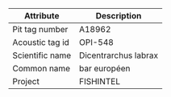 | Attribute  | Description |
| ------------- | ------------- |
| Pit tag number | A18962 |
| Acoustic tag id | OPI-548 |
| Scientific name | Dicentrarchus labrax |
| Common name | bar européen |
| Project | FISHINTEL |
